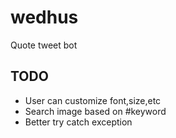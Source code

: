 # wedhus

Quote tweet bot

## TODO
- User can customize font,size,etc
- Search image based on #keyword
- Better try catch exception
